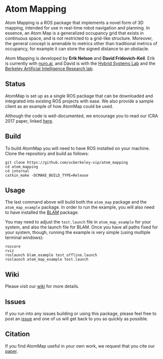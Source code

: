 # Atom Mapping
Atom Mapping is a ROS package that implements a novel form of 3D mapping, intended for use in real-time robot navigation and planning. In essence, an Atom Map is a generalized occupancy grid that exists in continuous space, and is not restricted to a grid-like structure. Moreover, the general concept is amenable to metrics other than traditional metrics of occupancy, for example it can store the signed distance to an obstacle.

Atom Mapping is developed by **Erik Nelson** and **David Fridovich-Keil**. Erik is currently with [nuro.ai](https://nuro.ai), and David is with the [Hybrid Systems Lab](http://hybrid.eecs.berkeley.edu) and the [Berkeley Artificial Intelligence Research lab](http://bair.berkeley.edu).

## Status
AtomMap is set up as a single ROS package that can be downloaded and integrated into existing ROS projects with ease. We also provide a sample client as an example of how AtomMap could be used.

Although the code is well-documented, we encourage you to read our ICRA 2017 paper, linked [here](http://people.eecs.berkeley.edu/~dfk/atom_map_final.pdf).

## Build
To build AtomMap you will need to have ROS installed on your machine. Clone the repository and build as follows:

```
git clone https://github.com/ucberkeley-vip/atom_mapping
cd atom_mapping
cd internal
catkin_make -DCMAKE_BUILD_TYPE=Release
```

## Usage
The last command above will build both the `atom_map` package and the `atom_map_example` package. In order to run the example, you will also need to have installed the [BLAM](https://github.com/erik-nelson/blam) package.

You may need to adjust the `test.launch` file in `atom_map_example` for your system, and also the launch file for BLAM. Once you have all paths fixed for your system, though, running the example is very simple (using multiple terminal windows):

```
roscore
rviz
roslaunch blam_example test_offline.launch
roslaunch atom_map_example test.launch
```

## Wiki
Please visit our [wiki](https://github.com/ucberkeley-vip/atom_mapping/wiki) for more details.

## Issues
If you run into any issues building or using this package, please feel free to post an [issue](https://github.com/ucberkeley-vip/atom_mapping/issues) and one of us will get back to you as quickly as possible.

## Citation
If you find AtomMap useful in your own work, we request that you cite our [paper](http://people.eecs.berkeley.edu/~dfk/atom_map_final.pdf).
